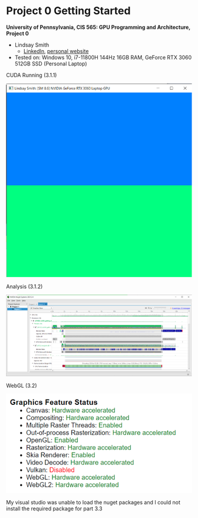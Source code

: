 Project 0 Getting Started
====================

**University of Pennsylvania, CIS 565: GPU Programming and Architecture, Project 0**

* Lindsay Smith
  * [LinkedIn](https://www.linkedin.com/in/lindsay-j-smith/), [personal website](https://lindsays-portfolio-d6aa5d.webflow.io/)
* Tested on: Windows 10, i7-11800H 144Hz 16GB RAM, GeForce RTX 3060 512GB SSD (Personal Laptop)

CUDA Running (3.1.1)

![](images/Screenshot1.png)

Analysis (3.1.2)

![](images/Screenshot3.png)

WebGL (3.2)

![](images/Screenshot2.png)

My visual studio was unable to load the nuget packages and I could not install the required package for part 3.3





